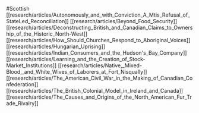 #Scottish
[[research/articles/Autonomously_and_with_Conviction_A_Mtis_Refusal_of_StateLed_Reconciliation]]
[[research/articles/Beyond_Food_Security]]
[[research/articles/Deconstructing_British_and_Canadian_Claims_to_Ownership_of_the_Historic_North-West]]
[[research/articles/How_Should_Churches_Respond_to_Aboriginal_Voices]]
[[research/articles/Hungarian_Uprising]]
[[research/articles/Indian_Consumers_and_the_Hudson's_Bay_Company]]
[[research/articles/Learning_and_the_Creation_of_Stock-Market_Institutions]]
[[research/articles/Native,_Mixed-Blood,_and_White_Wives_of_Laborers_at_Fort_Nisqually]]
[[research/articles/The_American_Civil_War_in_the_Making_of_Canadian_Confederation]]
[[research/articles/The_British_Colonial_Model_in_Ireland_and_Canada]]
[[research/articles/The_Causes_and_Origins_of_the_North_American_Fur_Trade_Rivalry]]
